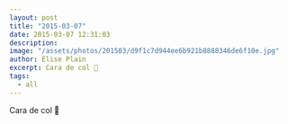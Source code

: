 ```yaml
---
layout: post
title: "2015-03-07"
date: 2015-03-07 12:31:03
description: 
image: "/assets/photos/201503/d9f1c7d944ee6b921b8888346de6f10e.jpg"
author: Elise Plain
excerpt: Cara de col 🐌
tags: 
  - all
---
```


Cara de col 🐌
<p></p>
